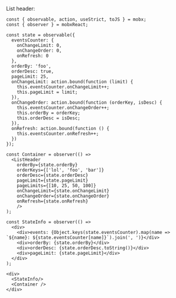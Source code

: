 List header:

    const { observable, action, useStrict, toJS } = mobx;
    const { observer } = mobxReact;

    const state = observable({
      eventsCounter: {
        onChangeLimit: 0,
        onChangeOrder: 0,
        onRefresh: 0
      },
      orderBy: 'foo',
      orderDesc: true,
      pageLimit: 25,
      onChangeLimit: action.bound(function (limit) {
        this.eventsCounter.onChangeLimit++;
        this.pageLimit = limit;
      }),
      onChangeOrder: action.bound(function (orderKey, isDesc) {
        this.eventsCounter.onChangeOrder++;
        this.orderBy = orderKey;
        this.orderDesc = isDesc;
      }),
      onRefresh: action.bound(function () {
        this.eventsCounter.onRefresh++;
      })
    });

    const Container = observer(() =>
      <ListHeader
        orderBy={state.orderBy}
        orderKeys={['lol', 'foo', 'bar']}
        orderDesc={state.orderDesc}
        pageLimit={state.pageLimit}
        pageLimits={[10, 25, 50, 100]}
        onChangeLimit={state.onChangeLimit}
        onChangeOrder={state.onChangeOrder}
        onRefresh={state.onRefresh}
        />
    );

    const StateInfo = observer(() =>
      <div>
        <div>events: {Object.keys(state.eventsCounter).map(name => `${name}: ${state.eventsCounter[name]}`).join(', ')}</div>
        <div>orderBy: {state.orderBy}</div>
        <div>orderDesc: {state.orderDesc.toString()}</div>
        <div>pageLimit: {state.pageLimit}</div>
      </div>
    );

    <div>
      <StateInfo/>
      <Container />
    </div>
